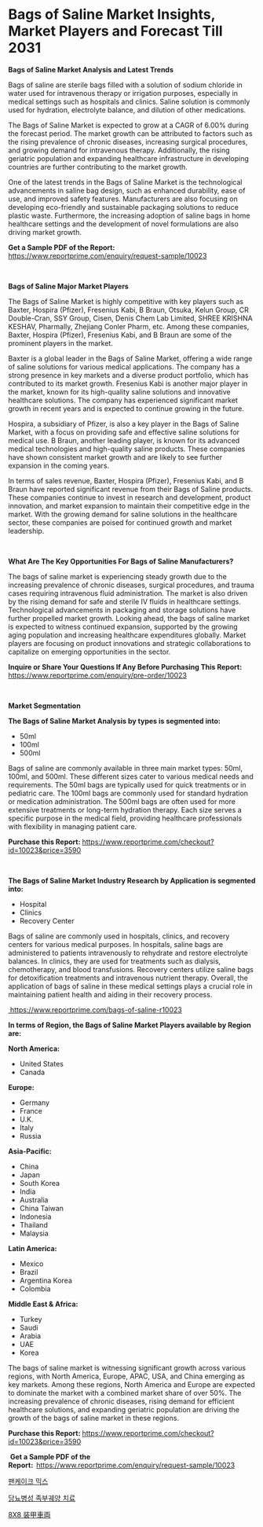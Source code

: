 <p><h1>Bags of Saline Market Insights, Market Players and Forecast Till 2031</h1></p><p><strong>Bags of Saline Market Analysis and Latest Trends</strong></p>
<p><p>Bags of saline are sterile bags filled with a solution of sodium chloride in water used for intravenous therapy or irrigation purposes, especially in medical settings such as hospitals and clinics. Saline solution is commonly used for hydration, electrolyte balance, and dilution of other medications.</p><p>The Bags of Saline Market is expected to grow at a CAGR of 6.00% during the forecast period. The market growth can be attributed to factors such as the rising prevalence of chronic diseases, increasing surgical procedures, and growing demand for intravenous therapy. Additionally, the rising geriatric population and expanding healthcare infrastructure in developing countries are further contributing to the market growth.</p><p>One of the latest trends in the Bags of Saline Market is the technological advancements in saline bag design, such as enhanced durability, ease of use, and improved safety features. Manufacturers are also focusing on developing eco-friendly and sustainable packaging solutions to reduce plastic waste. Furthermore, the increasing adoption of saline bags in home healthcare settings and the development of novel formulations are also driving market growth.</p></p>
<p><strong>Get a Sample PDF of the Report:&nbsp;</strong> <a href="https://www.reportprime.com/enquiry/request-sample/10023">https://www.reportprime.com/enquiry/request-sample/10023</a></p>
<p>&nbsp;</p>
<p><strong>Bags of Saline Major Market Players</strong></p>
<p><p>The Bags of Saline Market is highly competitive with key players such as Baxter, Hospira (Pfizer), Fresenius Kabi, B Braun, Otsuka, Kelun Group, CR Double-Cran, SSY Group, Cisen, Denis Chem Lab Limited, SHREE KRISHNA KESHAV, Pharmally, Zhejiang Conler Pharm, etc. Among these companies, Baxter, Hospira (Pfizer), Fresenius Kabi, and B Braun are some of the prominent players in the market.</p><p>Baxter is a global leader in the Bags of Saline Market, offering a wide range of saline solutions for various medical applications. The company has a strong presence in key markets and a diverse product portfolio, which has contributed to its market growth. Fresenius Kabi is another major player in the market, known for its high-quality saline solutions and innovative healthcare solutions. The company has experienced significant market growth in recent years and is expected to continue growing in the future.</p><p>Hospira, a subsidiary of Pfizer, is also a key player in the Bags of Saline Market, with a focus on providing safe and effective saline solutions for medical use. B Braun, another leading player, is known for its advanced medical technologies and high-quality saline products. These companies have shown consistent market growth and are likely to see further expansion in the coming years.</p><p>In terms of sales revenue, Baxter, Hospira (Pfizer), Fresenius Kabi, and B Braun have reported significant revenue from their Bags of Saline products. These companies continue to invest in research and development, product innovation, and market expansion to maintain their competitive edge in the market. With the growing demand for saline solutions in the healthcare sector, these companies are poised for continued growth and market leadership.</p></p>
<p>&nbsp;</p>
<p><strong>What Are The Key Opportunities For Bags of Saline Manufacturers?</strong></p>
<p><p>The bags of saline market is experiencing steady growth due to the increasing prevalence of chronic diseases, surgical procedures, and trauma cases requiring intravenous fluid administration. The market is also driven by the rising demand for safe and sterile IV fluids in healthcare settings. Technological advancements in packaging and storage solutions have further propelled market growth. Looking ahead, the bags of saline market is expected to witness continued expansion, supported by the growing aging population and increasing healthcare expenditures globally. Market players are focusing on product innovations and strategic collaborations to capitalize on emerging opportunities in the sector.</p></p>
<p><strong>Inquire or Share Your Questions If Any Before Purchasing This Report:</strong> <a href="https://www.reportprime.com/enquiry/pre-order/10023">https://www.reportprime.com/enquiry/pre-order/10023</a></p>
<p>&nbsp;</p>
<p><strong>Market Segmentation</strong></p>
<p><strong>The Bags of Saline Market Analysis by types is segmented into:</strong></p>
<p><ul><li>50ml</li><li>100ml</li><li>500ml</li></ul></p>
<p><p>Bags of saline are commonly available in three main market types: 50ml, 100ml, and 500ml. These different sizes cater to various medical needs and requirements. The 50ml bags are typically used for quick treatments or in pediatric care. The 100ml bags are commonly used for standard hydration or medication administration. The 500ml bags are often used for more extensive treatments or long-term hydration therapy. Each size serves a specific purpose in the medical field, providing healthcare professionals with flexibility in managing patient care.</p></p>
<p><strong>Purchase this Report:&nbsp;</strong><a href="https://www.reportprime.com/checkout?id=10023&price=3590">https://www.reportprime.com/checkout?id=10023&price=3590</a></p>
<p>&nbsp;</p>
<p><strong>The Bags of Saline Market Industry Research by Application is segmented into:</strong></p>
<p><ul><li>Hospital</li><li>Clinics</li><li>Recovery Center</li></ul></p>
<p><p>Bags of saline are commonly used in hospitals, clinics, and recovery centers for various medical purposes. In hospitals, saline bags are administered to patients intravenously to rehydrate and restore electrolyte balances. In clinics, they are used for treatments such as dialysis, chemotherapy, and blood transfusions. Recovery centers utilize saline bags for detoxification treatments and intravenous nutrient therapy. Overall, the application of bags of saline in these medical settings plays a crucial role in maintaining patient health and aiding in their recovery process.</p></p>
<p><a href="https://www.reportprime.com/bags-of-saline-r10023">&nbsp;https://www.reportprime.com/bags-of-saline-r10023</a></p>
<p><strong>In terms of Region, the Bags of Saline Market Players available by Region are:</strong></p>
<p>
    <p> <strong> North America: </strong>
        <ul>
            <li>United States</li>
            <li>Canada</li>
        </ul>
        </p> 
    <p> <strong> Europe: </strong>
        <ul>
            <li>Germany</li>
            <li>France</li>
            <li>U.K.</li>
            <li>Italy</li>
            <li>Russia</li>
        </ul>
        </p> 
    <p> <strong> Asia-Pacific: </strong>
        <ul>
            <li>China</li>
            <li>Japan</li>
            <li>South Korea</li>
            <li>India</li>
            <li>Australia</li>
            <li>China Taiwan</li>
            <li>Indonesia</li>
            <li>Thailand</li>
            <li>Malaysia</li>
        </ul>
        </p> 
    <p> <strong> Latin America: </strong>
        <ul>
            <li>Mexico</li>
            <li>Brazil</li>
            <li>Argentina Korea</li>
            <li>Colombia</li>
        </ul>
        </p> 
    <p> <strong> Middle East & Africa: </strong>
        <ul>
            <li>Turkey</li>
            <li>Saudi</li>
            <li>Arabia</li>
            <li>UAE</li>
            <li>Korea</li>
        </ul>
    </p>
    </p>
<p><p>The bags of saline market is witnessing significant growth across various regions, with North America, Europe, APAC, USA, and China emerging as key markets. Among these regions, North America and Europe are expected to dominate the market with a combined market share of over 50%. The increasing prevalence of chronic diseases, rising demand for efficient healthcare solutions, and expanding geriatric population are driving the growth of the bags of saline market in these regions.</p></p>
<p><strong>Purchase this Report: </strong><a href="https://www.reportprime.com/checkout?id=10023&price=3590">https://www.reportprime.com/checkout?id=10023&price=3590</a></p>
<p>&nbsp;<strong>Get a Sample PDF of the Report:&nbsp;&nbsp;</strong><a href="https://www.reportprime.com/enquiry/request-sample/10023">https://www.reportprime.com/enquiry/request-sample/10023</a></p>
<p><strong></strong></p>
<p><p><a href="https://medium.com/@fosterfahey1971/%ED%8C%AC%EC%BC%80%EC%9D%B4%ED%81%AC-%EB%AF%B9%EC%8A%A4-%EC%8B%9C%EC%9E%A5-%EA%B7%9C%EB%AA%A8-cagr-%ED%8A%B8%EB%A0%8C%EB%93%9C-2024-2030-cc66aefa85f2">팬케이크 믹스</a></p><p><a href="https://medium.com/@margrethowe2016/%EB%8B%B9%EB%87%A8%EB%B3%91%EC%84%B1-%EB%B0%9C%EA%B6%A4%EC%96%91-%EC%B9%98%EB%A3%8C-%EC%8B%9C%EC%9E%A5-%EB%B6%84%EC%84%9D-%EC%97%B0%ED%8F%89%EA%B7%A0-%EC%84%B1%EC%9E%A5%EC%9C%A8-%EC%8B%9C%EC%9E%A5-%EC%84%B8%EB%B6%84%ED%99%94-%EB%B0%8F-%EC%84%B8%EA%B3%84-%EC%82%B0%EC%97%85-%EA%B0%9C%EC%9A%94-c1ef032897bd">당뇨병성 족부궤양 치료</a></p><p><a href="https://github.com/oqxogxyvqe90775/Market-Research-Report-List-1/blob/main/358638623911.md">8X8 装甲車両</a></p></p>